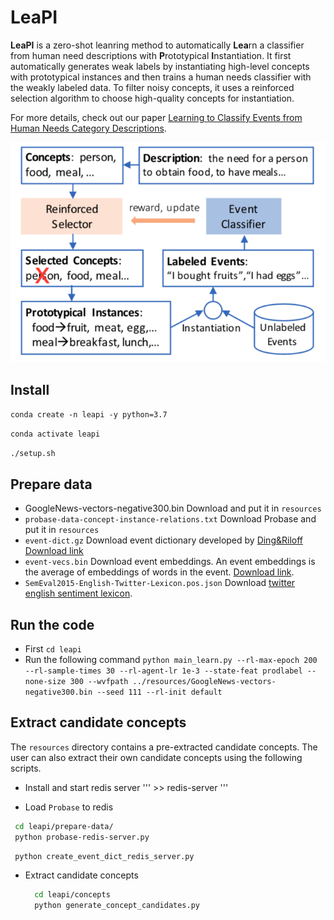 
# LeaPI 
**LeaPI** is a zero-shot leanring method to automatically **Lea**rn a classifier from human need descriptions with **P**rototypical **I**nstantiation. It first automatically generates weak labels by instantiating high-level concepts with prototypical instances and then trains a human needs classifier with the weakly labeled data. To filter noisy concepts, it uses a reinforced selection algorithm to choose high-quality concepts for instantiation.

For more details, check out our paper [Learning to Classify Events from Human Needs Category Descriptions](xx). 

![Framework Overflow](docs/framework-figure.png)

## Install

 `conda create -n leapi -y python=3.7`

 `conda activate leapi`

 `./setup.sh`


## Prepare data

  - GoogleNews-vectors-negative300.bin 
    Download and put it in `resources`
  - `probase-data-concept-instance-relations.txt`
    Download Probase and put it in `resources`
  - `event-dict.gz`
    Download event dictionary developed by [Ding&Riloff](http://www.cs.utah.edu/~riloff/pdfs/official-aaai18-ding-riloff.pdf)
    [Download link](https://drive.google.com/file/d/138JDzF9dow35JcmtYyFD5TsupJghI_il/view?usp=sharing)
  - `event-vecs.bin`
    Download event embeddings. An event embeddings is the average of embeddings of words in the event. 
    [Download link](https://drive.google.com/file/d/1QcwfqBb0ZsMK0GUjjCjaSz4uPRZSHAnw/view?usp=sharing).
  - `SemEval2015-English-Twitter-Lexicon.pos.json`
    Download [twitter english sentiment lexicon](http://saifmohammad.com/WebDocs/lexiconstoreleaseonsclpage/SemEval2015-English-Twitter-Lexicon.zip).


## Run the code


 - First `cd leapi`
 - Run the following command 
   `python main_learn.py --rl-max-epoch 200 --rl-sample-times 30 --rl-agent-lr 1e-3 --state-feat prodlabel --none-size 300 --wvfpath ../resources/GoogleNews-vectors-negative300.bin --seed 111 --rl-init default`


## Extract candidate concepts

  The `resources` directory contains a pre-extracted candidate concepts. The user can also extract their own candidate concepts using the following scripts. 

  - Install and start redis server 
    ''' >> redis-server  '''

  - Load `Probase` to redis

   ```sh
    cd leapi/prepare-data/
    python probase-redis-server.py
   ```

   ```sh
    python create_event_dict_redis_server.py
   ```

  - Extract candidate concepts

    ``` sh
      cd leapi/concepts
      python generate_concept_candidates.py
    ```




    

